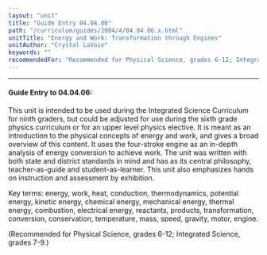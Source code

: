 ```yaml
---
layout: "unit"
title: "Guide Entry 04.04.06"
path: "/curriculum/guides/2004/4/04.04.06.x.html"
unitTitle: "Energy and Work: Transformation through Engines"
unitAuthor: "Crystal LaVoie"
keywords: ""
recommendedFor: "Recommended for Physical Science, grades 6-12; Integrated Science, grades 7-9."
---
```

<body>
<hr/>
 <h4>
  Guide Entry to 04.04.06:
 </h4>
 <p>
  This unit is intended to be used during the Integrated Science Curriculum for ninth graders, but could be adjusted for use during the sixth grade physics curriculum or for an upper level physics elective. It is meant as an introduction to the physical concepts of energy and work, and gives a broad overview of this content. It uses the four-stroke engine as an in-depth analysis of energy conversion to achieve work. The unit was written with both state and district standards in mind and has as its central philosophy, teacher-as-guide and student-as-learner. This unit also emphasizes hands on instruction and assessment by exhibition.
 </p>
<p>
  Key terms: energy, work, heat, conduction, thermodynamics, potential energy, kinetic energy, chemical energy, mechanical energy, thermal energy, combustion, electrical energy, reactants, products, transformation, conversion, conservation, temperature, mass, speed, gravity, motor, engine.
 </p>
<p>
  (Recommended for Physical Science, grades 6-12; Integrated Science, grades 7-9.)
 </p>

</body>